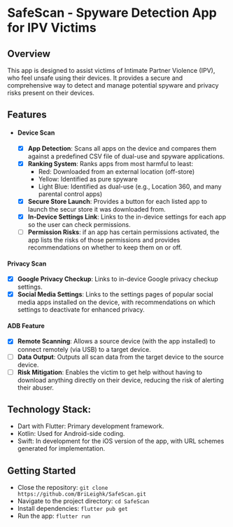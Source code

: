 # SafeScan - Spyware Detection App for IPV Victims

## Overview
This app is designed to assist victims of Intimate Partner Violence (IPV), who feel unsafe using their devices. It provides a secure and comprehensive way to detect and manage potential spyware and privacy risks present on their devices.

## Features
- #### Device Scan
  - [x] **App Detection**: Scans all apps on the device and compares them against a predefined CSV file of dual-use and spyware applications.
  - [x] **Ranking System**: Ranks apps from most harmful to least:
      - Red: Downloaded from an external location (off-store)
      - Yellow: Identified as pure spyware
      - Light Blue: Identified as dual-use (e.g., Location 360, and many parental control apps)
  - [x] **Secure Store Launch**: Provides a button for each listed app to launch the secur store it was downloaded from.
  - [x] **In-Device Settings Link**: Links to the in-device settings for each app so the user can check permissions.
  - [ ] **Permission Risks**: if an app has certain permissions activated, the app lists the risks of those permissions and provides recommendations on whether to keep them on or off.

#### Privacy Scan
- [x] **Google Privacy Checkup**: Links to in-device Google privacy checkup settings.
- [x] **Social Media Settings**: Links to the settings pages of popular social media apps installed on the device, with recommendations on which settings to deactivate for enhanced privacy.

#### ADB Feature
- [x] **Remote Scanning**: Allows a source device (with the app installed) to connect remotely (via USB) to a target device.
- [ ] **Data Output**: Outputs all scan data from the target device to the source device.
- [ ] **Risk Mitigation**: Enables the victim to get help without having to download anything directly on their device, reducing the risk of alerting their abuser.

## Technology Stack:
- Dart with Flutter: Primary development framework.
- Kotlin: Used for Android-side coding.
- Swift: In development for the iOS version of the app, with URL schemes generated for implementation.

## Getting Started
- Close the repository: ` git clone https://github.com/BriLeighk/SafeScan.git `
- Navigate to the project directory: ` cd SafeScan `
- Install dependencies: ` flutter pub get `
- Run the app: ` flutter run `


